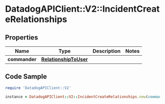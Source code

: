 # DatadogAPIClient::V2::IncidentCreateRelationships

## Properties

Name | Type | Description | Notes
------------ | ------------- | ------------- | -------------
**commander** | [**RelationshipToUser**](RelationshipToUser.md) |  | 

## Code Sample

```ruby
require 'DatadogAPIClient::V2'

instance = DatadogAPIClient::V2::IncidentCreateRelationships.new(commander: null)
```


